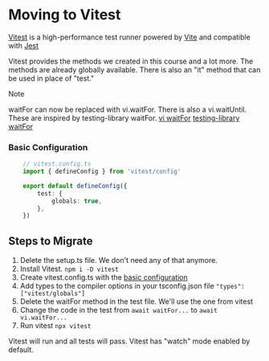 # Moving to Vitest

[Vitest](https://vitest.dev/) is a high-performance test runner powered by [Vite](https://vitejs.dev/) and compatible
with [Jest](https://jestjs.io/)

Vitest provides the methods we created in this course and a lot more. The methods are already globally available.
There is also an "it" method that can be used in place of "test."

> [!NOTE]
>
> waitFor can now be replaced with vi.waitFor. There is also a vi.waitUntil.
> These are inspired by testing-library waitFor.
> [vi waitFor](https://vitest.dev/api/vi.html#vi-waitfor)
> [testing-library waitFor](https://testing-library.com/docs/dom-testing-library/api-async/#waitfor)

### Basic Configuration

```Typescript
    // vitest.config.ts
    import { defineConfig } from 'vitest/config'

    export default defineConfig({
        test: {
            globals: true,
        },
    })
```

## Steps to Migrate

1. Delete the setup.ts file. We don't need any of that anymore.
2. Install Vitest. `npm i -D vitest`
3. Create vitest.config.ts with the [basic configuration](#basic-configuration)
4. Add types to the compiler options in your tsconfig.json file `"types": ["vitest/globals"]`
5. Delete the waitFor method in the test file. We'll use the one from vitest
6. Change the code in the test from `await waitFor...` to `await vi.waitFor...`
7. Run vitest `npx vitest`

Vitest will run and all tests will pass. Vitest has "watch" mode enabled by default.
